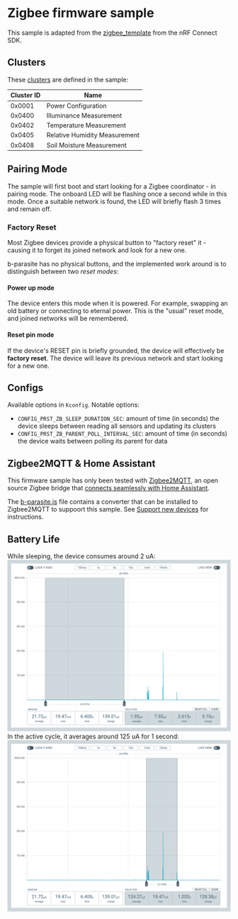 # Zigbee firmware sample
This sample is adapted from the [zigbee_template](https://developer.nordicsemi.com/nRF_Connect_SDK/doc/latest/nrf/samples/zigbee/template/README.html) from the nRF Connect SDK.

## Clusters
These [clusters](https://en.wikipedia.org/wiki/Zigbee#Cluster_library) are defined in the sample:

|Cluster ID|Name|
|--------|---|
|0x0001|Power Configuration|
|0x0400|Illuminance Measurement|
|0x0402|Temperature Measurement|
|0x0405|Relative Humidity Measurement|
|0x0408|Soil Moisture Measurement|

## Pairing Mode
The sample will first boot and start looking for a Zigbee coordinator - in pairing mode. The onboard LED will be flashing once a second while in this mode. Once a suitable network is found, the LED will briefly flash 3 times and remain off.

### Factory Reset
Most Zigbee devices provide a physical button to "factory reset" it - causing it to forget its joined network and look for a new one.

b-parasite has no physical buttons, and the implemented work around is to distinguish between two *reset modes*:
#### Power up mode
The device enters this mode when it is powered. For example, swapping an old battery or connecting to eternal power. This is the "usual" reset mode, and joined networks will be remembered.

#### Reset pin mode
If the device's RESET pin is briefly grounded, the device will effectively be **factory reset**. The device will leave its previous network and start looking for a new one.

## Configs
Available options in `Kconfig`. Notable options:
* `CONFIG_PRST_ZB_SLEEP_DURATION_SEC`: amount of time (in seconds) the device sleeps between reading all sensors and updating its clusters
* `CONFIG_PRST_ZB_PARENT_POLL_INTERVAL_SEC`: amount of time (in seconds) the device waits between polling its parent for data

## Zigbee2MQTT & Home Assistant
This firmware sample has only been tested with [Zigbee2MQTT](https://zigbee2mqtt.io/), an open source Zigbee bridge that [connects seamlessly with Home Assistant](https://github.com/zigbee2mqtt/hassio-zigbee2mqtt).

The [b-parasite.js](b-parasite.js) file contains a converter that can be installed to Zigbee2MQTT to suppoort this sample. See [Support new devices](https://www.zigbee2mqtt.io/advanced/support-new-devices/01_support_new_devices.html) for instructions.

## Battery Life
While sleeping, the device consumes around 2 uA:
![sleeping current](./media/power-profile/sleeping.png)
In the active cycle, it averages around 125 uA for 1 second:
![active current](media/power-profile/active.png)
